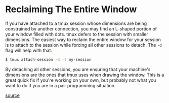 # Reclaiming The Entire Window

If you have attached to a tmux session whose dimensions are being
constrained by another connection, you may find an L-shaped portion of your
window filled with dots. tmux defers to the session with smaller dimensions.
The easiest way to reclaim the entire window for your session is to attach
to the session while forcing all other sessions to detach. The `-d` flag will
help with that.

```bash
$ tmux attach-session -d -t my-session
```

By detaching all other sessions, you are ensuring that your machine's
dimensions are the ones that tmux uses when drawing the window. This is a
great quick fix if you're working on your own, but probably not what you
want to do if you are in a pair programming situation.

[source](http://stackoverflow.com/questions/7814612/is-there-any-way-to-redraw-tmux-window-when-switching-smaller-monitor-to-bigger)

